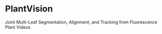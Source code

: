 # PlantVision
Joint Multi-Leaf Segmentation, Alignment, and Tracking from Fluorescence Plant Videos
